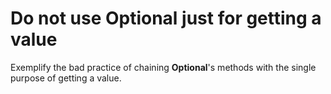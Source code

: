 # Do not use Optional just for getting a value
Exemplify the bad practice of chaining **Optional**'s methods with the single purpose of getting a value.
